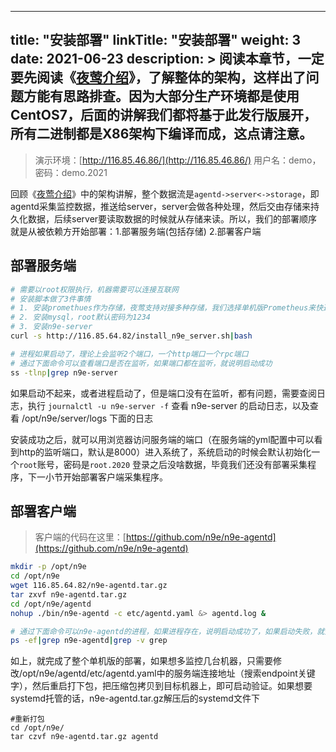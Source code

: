 
---
title: "安装部署"
linkTitle: "安装部署"
weight: 3
date: 2021-06-23
description: >
  阅读本章节，一定要先阅读《[夜莺介绍](/docs/intro/)》，了解整体的架构，这样出了问题方能有思路排查。因为大部分生产环境都是使用CentOS7，后面的讲解我们都将基于此发行版展开，所有二进制都是X86架构下编译而成，这点请注意。
---

> 演示环境：[http://116.85.46.86/](http://116.85.46.86/) 用户名：demo，密码：demo.2021

回顾《[夜莺介绍](/docs/intro/)》中的架构讲解，整个数据流是`agentd->server<->storage`，即agentd采集监控数据，推送给server，server会做各种处理，然后交由存储来持久化数据，后续server要读取数据的时候就从存储来读。所以，我们的部署顺序就是从被依赖方开始部署：1.部署服务端(包括存储) 2.部署客户端

## 部署服务端
```bash
# 需要以root权限执行，机器需要可以连接互联网
# 安装脚本做了3件事情
# 1. 安装promethues作为存储，夜莺支持对接多种存储，我们选择单机版Prometheus来快速开始
# 2. 安装mysql，root默认密码为1234
# 3. 安装n9e-server
curl -s http://116.85.64.82/install_n9e_server.sh|bash

# 进程如果启动了，理论上会监听2个端口，一个http端口一个rpc端口
# 通过下面命令可以查看端口是否在监听，如果端口都在监听，就说明启动成功
ss -tlnp|grep n9e-server
```
如果启动不起来，或者进程启动了，但是端口没有在监听，都有问题，需要查阅日志，执行 `journalctl -u n9e-server -f` 查看 n9e-server 的启动日志，以及查看 /opt/n9e/server/logs 下面的日志

安装成功之后，就可以用浏览器访问服务端的端口（在服务端的yml配置中可以看到http的监听端口，默认是8000）进入系统了，系统启动的时候会默认初始化一个`root`账号，密码是`root.2020` 登录之后没啥数据，毕竟我们还没有部署采集程序，下一小节开始部署客户端采集程序。

## 部署客户端

> 客户端的代码在这里：[https://github.com/n9e/n9e-agentd](https://github.com/n9e/n9e-agentd)

```bash
mkdir -p /opt/n9e
cd /opt/n9e
wget 116.85.64.82/n9e-agentd.tar.gz
tar zxvf n9e-agentd.tar.gz
cd /opt/n9e/agentd
nohup ./bin/n9e-agentd -c etc/agentd.yaml &> agentd.log &

# 通过下面命令可以n9e-agentd的进程，如果进程存在，说明启动成功了，如果启动失败，就查看日志，日志在agentd.log下
ps -ef|grep n9e-agentd|grep -v grep
```

如上，就完成了整个单机版的部署，如果想多监控几台机器，只需要修改/opt/n9e/agentd/etc/agentd.yaml中的服务端连接地址（搜索endpoint关键字），然后重启打下包，把压缩包拷贝到目标机器上，即可启动验证。如果想要systemd托管的话，n9e-agentd.tar.gz解压后的systemd文件下

```
#重新打包
cd /opt/n9e/
tar czvf n9e-agentd.tar.gz agentd
```